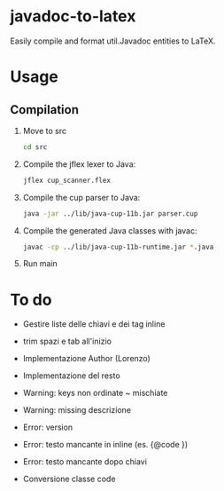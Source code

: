 # javadoc-to-latex
Easily compile and format util.Javadoc entities to LaTeX.

# Usage

## Compilation
1. Move to src 
    ```bash
    cd src
    ```
1. Compile the jflex lexer to Java:
    ```bash
    jflex cup_scanner.flex
    ```
1. Compile the cup parser to Java:
    ```bash
    java -jar ../lib/java-cup-11b.jar parser.cup
    ```
1. Compile the generated Java classes with javac:
    ```bash
    javac -cp ../lib/java-cup-11b-runtime.jar *.java
    ```
1. Run main

# To do
* Gestire liste delle chiavi e dei tag inline
* trim spazi e tab all'inizio
* Implementazione Author (Lorenzo)
* Implementazione del resto
* Warning: keys non ordinate ~ mischiate
* Warning: missing descrizione
* Error: version
* Error: testo mancante in inline (es. {@code })
* Error: testo mancante dopo chiavi

* Conversione classe code

